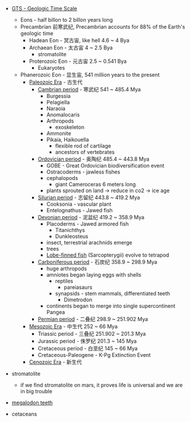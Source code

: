 - [GTS - Geologic Time Scale](https://www.youtube.com/watch?v=rWp5ZpJAIAE)
  * Eons - half billon to 2 billon years long
  * Precambrian 前寒武纪, Precambrian accounts for 88% of the Earth's geologic time
    + Hadean Eon - 冥古宙, like hell 4.6 ~ 4 Bya
    + Archaean Eon - 太古宙 4 ~ 2.5 Bya
      - stromatolite
    + Proterozoic Eon - 元古宙 2.5 ~ 0.541 Bya
      - Eukaryotes
  * Phanerozoic Eon - 显生宙, 541 million years to the present
    + [Paleozoic Era](https://youtu.be/RDQa0okkpf0) - 古生代
      - [Cambrian period](https://youtu.be/RDQa0okkpf0?t=102) - 寒武纪 541 ~ 485.4 Mya
        * Burgessia
        * Pelagiella
        * Naraoia
        * Anomalocaris
        * Arthropods
          + exoskeleton
        * Ammonite
        * Pikaia, Haikouella
          + flexible rod of cartilage
          + ancestors of vertebrates
      - [Ordovician period](https://youtu.be/RDQa0okkpf0?t=204) - 奥陶纪 485.4 ~ 443.8 Mya
        * GOBE - Great Ordovician biodiversification event
        * Ostracoderms - jawless fishes
        * cephalopods
          + giant Cameroceras 6 meters long
        * plants sprouted on land -> reduce in co2 -> ice age
      - [Silurian period](https://youtu.be/RDQa0okkpf0?t=304) - 志留纪 443.8 ~ 419.2 Mya
        * Cooksonia - vascular plant
        * Entelognathus - Jawed fish
      - [Devonian period](https://youtu.be/RDQa0okkpf0?t=360) - 泥盆纪 419.2 ~ 358.9 Mya
        * Placoderms - Jawed armored fish
          + Titanichthys
          + Dunkleosteus
        * insect, terrestrial arachnids emerge
        * trees
        * [Lobe-finned fish](https://www.youtube.com/watch?v=mKxRe0hAQmg) (Sarcopterygii) evolve to tetrapod
      - [Carboniferous period](https://youtu.be/RDQa0okkpf0?t=468) - 石炭纪 358.9 ~ 298.9 Mya
        * huge arthropods
        * amniotes began laying eggs with shells
          + reptiles
            - pareiasaurs
          + synapsids - stem mammals, differentiated teeth
            - Dimetrodon
        * continents began to merge into single supercontinent Pangea
      - [Permian period](https://youtu.be/RDQa0okkpf0?t=549) - 二叠纪 298.9 ~ 251.902 Mya
    + [Mesozoic Era](https://youtu.be/rWp5ZpJAIAE?t=489) - 中生代 252 ~ 66 Mya
      - Triassic period - 三叠纪 251.902 ~ 201.3 Mya
      - Jurassic period - 侏罗纪 201.3 ~ 145 Mya
      - Cretaceous period - 白垩纪 145 ~ 66 Mya
      - Cretaceous-Paleogene - K-Pg Extinction Event
    + [Cenozoic Era](https://youtu.be/rWp5ZpJAIAE?t=586) - 新生代


- stromatolite
  * if we find stromatolite on mars, it proves life is universal and we are in big trouble
- [megalodon teeth](https://www.fossilera.com/fossils-for-sale/fossil-megalodon-teeth)
- cetaceans
